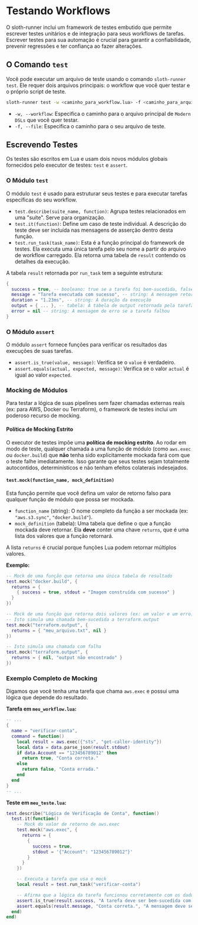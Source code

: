 # Testando Workflows

O sloth-runner inclui um framework de testes embutido que permite escrever testes unitários e de integração para seus workflows de tarefas. Escrever testes para sua automação é crucial para garantir a confiabilidade, prevenir regressões e ter confiança ao fazer alterações.

## O Comando `test`

Você pode executar um arquivo de teste usando o comando `sloth-runner test`. Ele requer dois arquivos principais: o workflow que você quer testar e o próprio script de teste.

```bash
sloth-runner test -w <caminho_para_workflow.lua> -f <caminho_para_arquivo_de_teste.lua>
```

-   `-w, --workflow`: Especifica o caminho para o arquivo principal de `Modern DSLs` que você quer testar.
-   `-f, --file`: Especifica o caminho para o seu arquivo de teste.

## Escrevendo Testes

Os testes são escritos em Lua e usam dois novos módulos globais fornecidos pelo executor de testes: `test` e `assert`.

### O Módulo `test`

O módulo `test` é usado para estruturar seus testes e para executar tarefas específicas do seu workflow.

-   `test.describe(suite_name, function)`: Agrupa testes relacionados em uma "suíte". Serve para organização.
-   `test.it(function)`: Define um caso de teste individual. A descrição do teste deve ser incluída nas mensagens de asserção dentro desta função.
-   `test.run_task(task_name)`: Esta é a função principal do framework de testes. Ela executa uma única tarefa pelo seu nome a partir do arquivo de workflow carregado. Ela retorna uma tabela de `result` contendo os detalhes da execução.

A tabela `result` retornada por `run_task` tem a seguinte estrutura:

```lua
{
  success = true, -- booleano: true se a tarefa foi bem-sucedida, false caso contrário
  message = "Tarefa executada com sucesso", -- string: A mensagem retornada pela tarefa
  duration = "1.23ms", -- string: A duração da execução
  output = { ... }, -- tabela: A tabela de output retornada pela tarefa
  error = nil -- string: A mensagem de erro se a tarefa falhou
}
```

### O Módulo `assert`

O módulo `assert` fornece funções para verificar os resultados das execuções de suas tarefas.

-   `assert.is_true(value, message)`: Verifica se o `value` é verdadeiro.
-   `assert.equals(actual, expected, message)`: Verifica se o valor `actual` é igual ao valor `expected`.

### Mocking de Módulos

Para testar a lógica de suas pipelines sem fazer chamadas externas reais (ex: para AWS, Docker ou Terraform), o framework de testes inclui um poderoso recurso de mocking.

#### Política de Mocking Estrito

O executor de testes impõe uma **política de mocking estrito**. Ao rodar em modo de teste, qualquer chamada a uma função de módulo (como `aws.exec` ou `docker.build`) que **não** tenha sido explicitamente mockada fará com que o teste falhe imediatamente. Isso garante que seus testes sejam totalmente autocontidos, determinísticos e não tenham efeitos colaterais indesejados.

#### `test.mock(function_name, mock_definition)`

Esta função permite que você defina um valor de retorno falso para qualquer função de módulo que possa ser mockada.

-   `function_name` (string): O nome completo da função a ser mockada (ex: `"aws.s3.sync"`, `"docker.build"`).
-   `mock_definition` (tabela): Uma tabela que define o que a função mockada deve retornar. Ela **deve** conter uma chave `returns`, que é uma lista dos valores que a função retornará.

A lista `returns` é crucial porque funções Lua podem retornar múltiplos valores.

**Exemplo:**

```lua
-- Mock de uma função que retorna uma única tabela de resultado
test.mock("docker.build", {
  returns = {
    { success = true, stdout = "Imagem construída com sucesso" }
  }
})

-- Mock de uma função que retorna dois valores (ex: um valor e um erro)
-- Isto simula uma chamada bem-sucedida a terraform.output
test.mock("terraform.output", {
  returns = { "meu_arquivo.txt", nil }
})

-- Isto simula uma chamada com falha
test.mock("terraform.output", {
  returns = { nil, "output não encontrado" }
})
```

### Exemplo Completo de Mocking

Digamos que você tenha uma tarefa que chama `aws.exec` e possui uma lógica que depende do resultado.

**Tarefa em `meu_workflow.lua`:**
```lua
-- ...
{
  name = "verificar-conta",
  command = function()
    local result = aws.exec({"sts", "get-caller-identity"})
    local data = data.parse_json(result.stdout)
    if data.Account == "123456789012" then
      return true, "Conta correta."
    else
      return false, "Conta errada."
    end
  end
}
-- ...
```

**Teste em `meu_teste.lua`:**
```lua
test.describe("Lógica de Verificação de Conta", function()
  test.it(function()
    -- Mock do valor de retorno de aws.exec
    test.mock("aws.exec", {
      returns = {
        {
          success = true,
          stdout = '{"Account": "123456789012"}'
        }
      }
    })

    -- Executa a tarefa que usa o mock
    local result = test.run_task("verificar-conta")

    -- Afirma que a lógica da tarefa funcionou corretamente com os dados mockados
    assert.is_true(result.success, "A tarefa deve ser bem-sucedida com o ID de conta correto")
    assert.equals(result.message, "Conta correta.", "A mensagem deve ser correta")
  end)
end)
```
